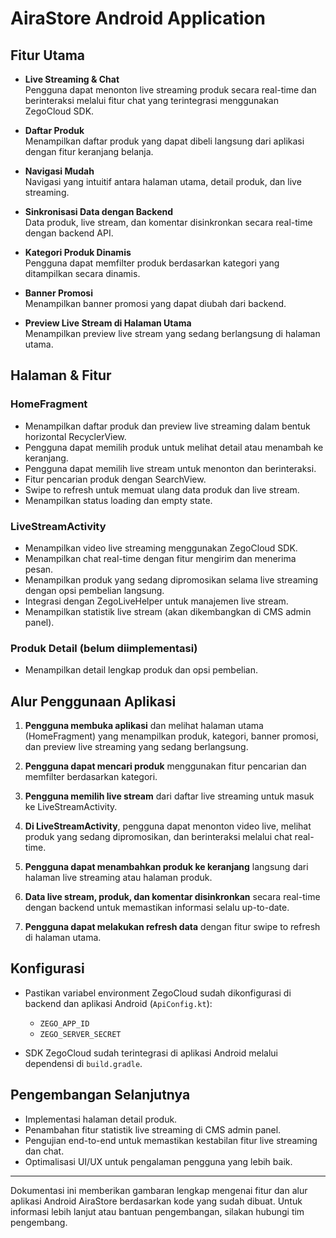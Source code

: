 # AiraStore Android Application

## Fitur Utama

- **Live Streaming & Chat**  
  Pengguna dapat menonton live streaming produk secara real-time dan berinteraksi melalui fitur chat yang terintegrasi menggunakan ZegoCloud SDK.

- **Daftar Produk**  
  Menampilkan daftar produk yang dapat dibeli langsung dari aplikasi dengan fitur keranjang belanja.

- **Navigasi Mudah**  
  Navigasi yang intuitif antara halaman utama, detail produk, dan live streaming.

- **Sinkronisasi Data dengan Backend**  
  Data produk, live stream, dan komentar disinkronkan secara real-time dengan backend API.

- **Kategori Produk Dinamis**  
  Pengguna dapat memfilter produk berdasarkan kategori yang ditampilkan secara dinamis.

- **Banner Promosi**  
  Menampilkan banner promosi yang dapat diubah dari backend.

- **Preview Live Stream di Halaman Utama**  
  Menampilkan preview live stream yang sedang berlangsung di halaman utama.

## Halaman & Fitur

### HomeFragment  
- Menampilkan daftar produk dan preview live streaming dalam bentuk horizontal RecyclerView.  
- Pengguna dapat memilih produk untuk melihat detail atau menambah ke keranjang.  
- Pengguna dapat memilih live stream untuk menonton dan berinteraksi.  
- Fitur pencarian produk dengan SearchView.  
- Swipe to refresh untuk memuat ulang data produk dan live stream.  
- Menampilkan status loading dan empty state.

### LiveStreamActivity  
- Menampilkan video live streaming menggunakan ZegoCloud SDK.  
- Menampilkan chat real-time dengan fitur mengirim dan menerima pesan.  
- Menampilkan produk yang sedang dipromosikan selama live streaming dengan opsi pembelian langsung.  
- Integrasi dengan ZegoLiveHelper untuk manajemen live stream.  
- Menampilkan statistik live stream (akan dikembangkan di CMS admin panel).

### Produk Detail (belum diimplementasi)  
- Menampilkan detail lengkap produk dan opsi pembelian.

## Alur Penggunaan Aplikasi

1. **Pengguna membuka aplikasi** dan melihat halaman utama (HomeFragment) yang menampilkan produk, kategori, banner promosi, dan preview live streaming yang sedang berlangsung.

2. **Pengguna dapat mencari produk** menggunakan fitur pencarian dan memfilter berdasarkan kategori.

3. **Pengguna memilih live stream** dari daftar live streaming untuk masuk ke LiveStreamActivity.

4. **Di LiveStreamActivity**, pengguna dapat menonton video live, melihat produk yang sedang dipromosikan, dan berinteraksi melalui chat real-time.

5. **Pengguna dapat menambahkan produk ke keranjang** langsung dari halaman live streaming atau halaman produk.

6. **Data live stream, produk, dan komentar disinkronkan** secara real-time dengan backend untuk memastikan informasi selalu up-to-date.

7. **Pengguna dapat melakukan refresh data** dengan fitur swipe to refresh di halaman utama.

## Konfigurasi

- Pastikan variabel environment ZegoCloud sudah dikonfigurasi di backend dan aplikasi Android (`ApiConfig.kt`):  
  - `ZEGO_APP_ID`  
  - `ZEGO_SERVER_SECRET`

- SDK ZegoCloud sudah terintegrasi di aplikasi Android melalui dependensi di `build.gradle`.

## Pengembangan Selanjutnya

- Implementasi halaman detail produk.  
- Penambahan fitur statistik live streaming di CMS admin panel.  
- Pengujian end-to-end untuk memastikan kestabilan fitur live streaming dan chat.  
- Optimalisasi UI/UX untuk pengalaman pengguna yang lebih baik.

---

Dokumentasi ini memberikan gambaran lengkap mengenai fitur dan alur aplikasi Android AiraStore berdasarkan kode yang sudah dibuat. Untuk informasi lebih lanjut atau bantuan pengembangan, silakan hubungi tim pengembang.
